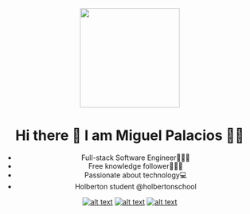 

<div align="center">
<img align='center' src='https://avatars3.githubusercontent.com/u/23230592?s=460&u=32103243be39fcd6febe3dadbfd53be23362f52b&v=4' width='200"'>

<h1> Hi there 👋 I am Miguel Palacios 👨🏾‍ </h1>

<ul>
  <li>Full-stack Software Engineer👨🏾‍💻</li>
  <li>Free knowledge follower👨🏾‍🚀</li>
  <li>Passionate about technology💻</li>
  <li>Holberton student @holbertonschool</li>
</ul>

<!-- Please don't remove this: Grab your social icons from https://github.com/carlsednaoui/gitsocial -->

<!-- display the social media buttons in your README -->

[![alt text][1.1]][1]
[![alt text][2.1]][2]
[![alt text][6.1]][6]


<!-- links to social media icons -->
<!-- no need to change these -->

<!-- icons with padding -->

[1.1]: https://imgur.com/Q05ZVFO.png (twitter icon with padding)
[2.1]: https://imgur.com/9plherK.png (linkedin icon with padding)
[6.1]: https://imgur.com/U4AVlLL.png (github icon with padding)

<!-- links to your social media accounts -->
<!-- update these accordingly -->

[1]: https://twitter.com/MiguelP4lacios
[2]: https://www.linkedin.com/in/miguel-palacios-127756b2/
[6]: https://github.com/MiguelP4lacios

<!-- Please don't remove this: Grab your social icons from https://github.com/carlsednaoui/gitsocial -->
</div>
